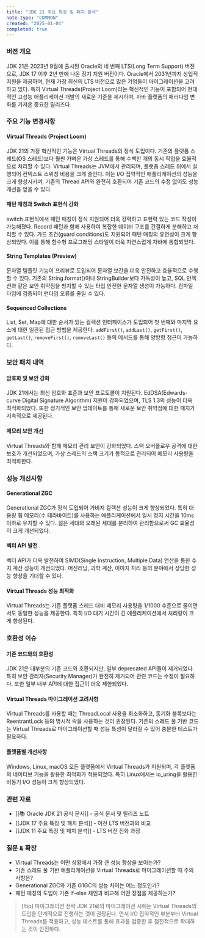```yaml
---
title: "JDK 21 주요 특징 및 패치 분석"
note-type: "COMMON"
created: "2025-01-04"
completed: true
---
```


### 버전 개요

JDK 21은 2023년 9월에 출시된 Oracle의 네 번째 LTS(Long Term Support) 버전으로, JDK 17 이후 2년 만에 나온 장기 지원 버전이다. Oracle에서 2031년까지 상업적 지원을 제공하며, 현재 가장 최신의 LTS 버전으로 많은 기업들이 마이그레이션을 고려하고 있다. 특히 Virtual Threads(Project Loom)라는 혁신적인 기능이 포함되어 현대적인 고성능 애플리케이션 개발의 새로운 기준을 제시하며, 자바 플랫폼의 패러다임 변화를 가져온 중요한 릴리즈다.

### 주요 기능 변경사항

#### Virtual Threads (Project Loom)

JDK 21의 가장 혁신적인 기능은 Virtual Threads의 정식 도입이다. 기존의 플랫폼 스레드(OS 스레드)보다 훨씬 가벼운 가상 스레드를 통해 수백만 개의 동시 작업을 효율적으로 처리할 수 있다. Virtual Threads는 JVM에서 관리되며, 플랫폼 스레드 위에서 실행되어 컨텍스트 스위칭 비용을 크게 줄인다. 이는 I/O 집약적인 애플리케이션의 성능을 크게 향상시키며, 기존의 Thread API와 완전히 호환되어 기존 코드의 수정 없이도 성능 개선을 얻을 수 있다.

#### 패턴 매칭과 Switch 표현식 강화

switch 표현식에서 패턴 매칭이 정식 지원되어 더욱 강력하고 표현력 있는 코드 작성이 가능해졌다. Record 패턴과 함께 사용하여 복잡한 데이터 구조를 간결하게 분해하고 처리할 수 있다. 가드 조건(guard conditions)도 지원되어 패턴 매칭의 유연성이 크게 향상되었다. 이를 통해 함수형 프로그래밍 스타일이 더욱 자연스럽게 자바에 통합되었다.

#### String Templates (Preview)

문자열 템플릿 기능이 프리뷰로 도입되어 문자열 보간을 더욱 안전하고 효율적으로 수행할 수 있다. 기존의 String.format()이나 StringBuilder보다 가독성이 높고, SQL 인젝션과 같은 보안 취약점을 방지할 수 있는 타입 안전한 문자열 생성이 가능하다. 컴파일 타임에 검증되어 런타임 오류를 줄일 수 있다.

#### Sequenced Collections

List, Set, Map에 대한 순서가 있는 컬렉션 인터페이스가 도입되어 첫 번째와 마지막 요소에 대한 일관된 접근 방법을 제공한다. `addFirst()`, `addLast()`, `getFirst()`, `getLast()`, `removeFirst()`, `removeLast()` 등의 메서드를 통해 양방향 접근이 가능하다.

### 보안 패치 내역

#### 암호화 및 보안 강화

JDK 21에서는 최신 암호화 표준과 보안 프로토콜이 지원된다. EdDSA(Edwards-curve Digital Signature Algorithm) 지원이 강화되었으며, TLS 1.3의 성능이 더욱 최적화되었다. 또한 정기적인 보안 업데이트를 통해 새로운 보안 취약점에 대한 패치가 지속적으로 제공된다.

#### 메모리 보안 개선

Virtual Threads와 함께 메모리 관리 보안이 강화되었다. 스택 오버플로우 공격에 대한 보호가 개선되었으며, 가상 스레드의 스택 크기가 동적으로 관리되어 메모리 사용량을 최적화한다.

### 성능 개선사항

#### Generational ZGC

Generational ZGC가 정식 도입되어 가비지 컬렉션 성능이 크게 향상되었다. 특히 대용량 힙 메모리(수 테라바이트)를 사용하는 애플리케이션에서 일시 정지 시간을 10ms 이하로 유지할 수 있다. 젊은 세대와 오래된 세대를 분리하여 관리함으로써 GC 효율성이 크게 개선되었다.

#### 벡터 API 발전

벡터 API가 더욱 발전하여 SIMD(Single Instruction, Multiple Data) 연산을 통한 수치 계산 성능이 개선되었다. 머신러닝, 과학 계산, 이미지 처리 등의 분야에서 상당한 성능 향상을 기대할 수 있다.

#### Virtual Threads 성능 최적화

Virtual Threads는 기존 플랫폼 스레드 대비 메모리 사용량을 1/1000 수준으로 줄이면서도 동일한 성능을 제공한다. 특히 I/O 대기 시간이 긴 애플리케이션에서 처리량이 크게 향상된다.

### 호환성 이슈

#### 기존 코드와의 호환성

JDK 21은 대부분의 기존 코드와 호환되지만, 일부 deprecated API들이 제거되었다. 특히 보안 관리자(Security Manager)가 완전히 제거되어 관련 코드는 수정이 필요하다. 또한 일부 내부 API에 대한 접근이 더욱 제한되었다.

#### Virtual Threads 마이그레이션 고려사항

Virtual Threads를 사용할 때는 ThreadLocal 사용을 최소화하고, 동기화 블록보다는 ReentrantLock 등의 명시적 락을 사용하는 것이 권장된다. 기존의 스레드 풀 기반 코드는 Virtual Threads로 마이그레이션할 때 성능 특성이 달라질 수 있어 충분한 테스트가 필요하다.

#### 플랫폼별 개선사항

Windows, Linux, macOS 모든 플랫폼에서 Virtual Threads가 지원되며, 각 플랫폼의 네이티브 기능을 활용한 최적화가 적용되었다. 특히 Linux에서는 io_uring을 활용한 비동기 I/O 성능이 크게 향상되었다.

### 관련 자료

- [[📚 Oracle JDK 21 공식 문서]] - 공식 문서 및 릴리즈 노트
- [[JDK 17 주요 특징 및 패치 분석]] - 이전 LTS 버전과의 비교
- [[JDK 11 주요 특징 및 패치 분석]] - LTS 버전 진화 과정

### 질문 & 확장

- Virtual Threads는 어떤 상황에서 가장 큰 성능 향상을 보이는가?
- 기존 스레드 풀 기반 애플리케이션을 Virtual Threads로 마이그레이션할 때 주의사항은?
- Generational ZGC와 기존 G1GC의 성능 차이는 어느 정도인가?
- 패턴 매칭의 도입이 기존 if-else 체인과 비교해 어떤 장점을 제공하는가?

> [!tip] 마이그레이션 전략
> JDK 21로의 마이그레이션 시에는 Virtual Threads의 도입을 단계적으로 진행하는 것이 권장된다. 먼저 I/O 집약적인 부분부터 Virtual Threads를 적용하고, 성능 테스트를 통해 효과를 검증한 후 점진적으로 확대하는 것이 안전하다. 